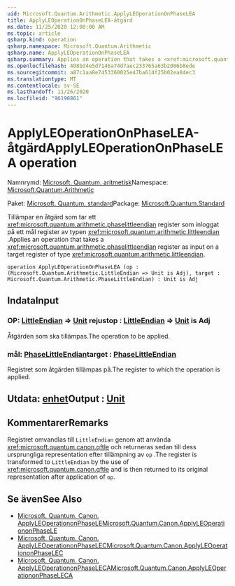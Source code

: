 ```yaml
---
uid: Microsoft.Quantum.Arithmetic.ApplyLEOperationOnPhaseLEA
title: ApplyLEOperationOnPhaseLEA-åtgärd
ms.date: 11/25/2020 12:00:00 AM
ms.topic: article
qsharp.kind: operation
qsharp.namespace: Microsoft.Quantum.Arithmetic
qsharp.name: ApplyLEOperationOnPhaseLEA
qsharp.summary: Applies an operation that takes a <xref:microsoft.quantum.arithmetic.phaselittleendian> register as input on a target register of type <xref:microsoft.quantum.arithmetic.littleendian>.
ms.openlocfilehash: 408bd4e5d7146a74d7aec233765a63b2086b8ede
ms.sourcegitcommit: a87c1aa8e7453360025e47ba614f25b02ea84ec3
ms.translationtype: MT
ms.contentlocale: sv-SE
ms.lasthandoff: 11/26/2020
ms.locfileid: "96190861"
---
```

# <a name="applyleoperationonphaselea-operation"></a><span data-ttu-id="06efe-102">ApplyLEOperationOnPhaseLEA-åtgärd</span><span class="sxs-lookup"><span data-stu-id="06efe-102">ApplyLEOperationOnPhaseLEA operation</span></span>

<span data-ttu-id="06efe-103">Namnrymd: [Microsoft. Quantum. aritmetisk](xref:Microsoft.Quantum.Arithmetic)</span><span class="sxs-lookup"><span data-stu-id="06efe-103">Namespace: [Microsoft.Quantum.Arithmetic](xref:Microsoft.Quantum.Arithmetic)</span></span>

<span data-ttu-id="06efe-104">Paket: [Microsoft. Quantum. standard](https://nuget.org/packages/Microsoft.Quantum.Standard)</span><span class="sxs-lookup"><span data-stu-id="06efe-104">Package: [Microsoft.Quantum.Standard](https://nuget.org/packages/Microsoft.Quantum.Standard)</span></span>


<span data-ttu-id="06efe-105">Tillämpar en åtgärd som tar ett <xref:microsoft.quantum.arithmetic.phaselittleendian> register som inloggat på ett mål register av typen <xref:microsoft.quantum.arithmetic.littleendian> .</span><span class="sxs-lookup"><span data-stu-id="06efe-105">Applies an operation that takes a <xref:microsoft.quantum.arithmetic.phaselittleendian> register as input on a target register of type <xref:microsoft.quantum.arithmetic.littleendian>.</span></span>

```qsharp
operation ApplyLEOperationOnPhaseLEA (op : (Microsoft.Quantum.Arithmetic.LittleEndian => Unit is Adj), target : Microsoft.Quantum.Arithmetic.PhaseLittleEndian) : Unit is Adj
```


## <a name="input"></a><span data-ttu-id="06efe-106">Indata</span><span class="sxs-lookup"><span data-stu-id="06efe-106">Input</span></span>

### <a name="op--littleendian--unit--is-adj"></a><span data-ttu-id="06efe-107">OP: [LittleEndian](xref:Microsoft.Quantum.Arithmetic.LittleEndian) => [Unit](xref:microsoft.quantum.lang-ref.unit)  rejust</span><span class="sxs-lookup"><span data-stu-id="06efe-107">op : [LittleEndian](xref:Microsoft.Quantum.Arithmetic.LittleEndian) => [Unit](xref:microsoft.quantum.lang-ref.unit)  is Adj</span></span>

<span data-ttu-id="06efe-108">Åtgärden som ska tillämpas.</span><span class="sxs-lookup"><span data-stu-id="06efe-108">The operation to be applied.</span></span>


### <a name="target--phaselittleendian"></a><span data-ttu-id="06efe-109">mål: [PhaseLittleEndian](xref:Microsoft.Quantum.Arithmetic.PhaseLittleEndian)</span><span class="sxs-lookup"><span data-stu-id="06efe-109">target : [PhaseLittleEndian](xref:Microsoft.Quantum.Arithmetic.PhaseLittleEndian)</span></span>

<span data-ttu-id="06efe-110">Registret som åtgärden tillämpas på.</span><span class="sxs-lookup"><span data-stu-id="06efe-110">The register to which the operation is applied.</span></span>



## <a name="output--unit"></a><span data-ttu-id="06efe-111">Utdata: [enhet](xref:microsoft.quantum.lang-ref.unit)</span><span class="sxs-lookup"><span data-stu-id="06efe-111">Output : [Unit](xref:microsoft.quantum.lang-ref.unit)</span></span>



## <a name="remarks"></a><span data-ttu-id="06efe-112">Kommentarer</span><span class="sxs-lookup"><span data-stu-id="06efe-112">Remarks</span></span>

<span data-ttu-id="06efe-113">Registret omvandlas till `LittleEndian` genom att använda <xref:microsoft.quantum.canon.qftle> och returneras sedan till dess ursprungliga representation efter tillämpning av `op` .</span><span class="sxs-lookup"><span data-stu-id="06efe-113">The register is transformed to `LittleEndian` by the use of <xref:microsoft.quantum.canon.qftle> and is then returned to its original representation after application of `op`.</span></span>

## <a name="see-also"></a><span data-ttu-id="06efe-114">Se även</span><span class="sxs-lookup"><span data-stu-id="06efe-114">See Also</span></span>

- [<span data-ttu-id="06efe-115">Microsoft. Quantum. Canon. ApplyLEOperationonPhaseLE</span><span class="sxs-lookup"><span data-stu-id="06efe-115">Microsoft.Quantum.Canon.ApplyLEOperationonPhaseLE</span></span>](xref:Microsoft.Quantum.Canon.ApplyLEOperationonPhaseLE)
- [<span data-ttu-id="06efe-116">Microsoft. Quantum. Canon. ApplyLEOperationonPhaseLEC</span><span class="sxs-lookup"><span data-stu-id="06efe-116">Microsoft.Quantum.Canon.ApplyLEOperationonPhaseLEC</span></span>](xref:Microsoft.Quantum.Canon.ApplyLEOperationonPhaseLEC)
- [<span data-ttu-id="06efe-117">Microsoft. Quantum. Canon. ApplyLEOperationonPhaseLECA</span><span class="sxs-lookup"><span data-stu-id="06efe-117">Microsoft.Quantum.Canon.ApplyLEOperationonPhaseLECA</span></span>](xref:Microsoft.Quantum.Canon.ApplyLEOperationonPhaseLECA)